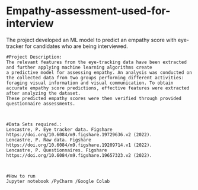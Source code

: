 # Empathy-assessment-used-for-interview
The project  developed  an ML model to predict an empathy score with eye-tracker for candidates who are being interviewed.

	#Project Description: 
	The relevant features from the eye-tracking data have been extracted and further applying machine learning algorithms create 
	a predictive model for assessing empathy. An analysis was conducted on the collected data from two groups performing different activities: 
	foraging visual information and visual communication. To obtain accurate empathy score predictions, effective features were extracted after analyzing the dataset.
	These predicted empathy scores were then verified through provided questionnaire assessments.



	#Data Sets required.:  
	Lencastre, P. Eye tracker data. Figshare https://doi.org/10.6084/m9.figshare.19729636.v2 (2022).
	Lencastre, P. Raw data. Figshare https://doi.org/10.6084/m9.figshare.19209714.v1 (2022).
	Lencastre, P. Questionnaires. Figshare https://doi.org/10.6084/m9.figshare.19657323.v2 (2022).



	#How to run
	Jupyter notebook /PyCharm /Google Colab

